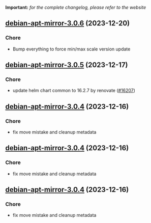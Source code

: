 **Important:**
*for the complete changelog, please refer to the website*




## [debian-apt-mirror-3.0.6](https://github.com/truecharts/charts/compare/debian-apt-mirror-3.0.5...debian-apt-mirror-3.0.6) (2023-12-20)

### Chore

- Bump everything to force min/max scale version update
  
  


## [debian-apt-mirror-3.0.5](https://github.com/truecharts/charts/compare/debian-apt-mirror-3.0.4...debian-apt-mirror-3.0.5) (2023-12-17)

### Chore

- update helm chart common to 16.2.7 by renovate ([#16207](https://github.com/truecharts/charts/issues/16207))
  
  


## [debian-apt-mirror-3.0.4](https://github.com/truecharts/charts/compare/debian-apt-mirror-2.0.12...debian-apt-mirror-3.0.4) (2023-12-16)

### Chore

- fix move mistake and cleanup metadata
  
  


## [debian-apt-mirror-3.0.4](https://github.com/truecharts/charts/compare/debian-apt-mirror-2.0.12...debian-apt-mirror-3.0.4) (2023-12-16)

### Chore

- fix move mistake and cleanup metadata
  
  


## [debian-apt-mirror-3.0.4](https://github.com/truecharts/charts/compare/debian-apt-mirror-2.0.12...debian-apt-mirror-3.0.4) (2023-12-16)

### Chore

- fix move mistake and cleanup metadata
  
  